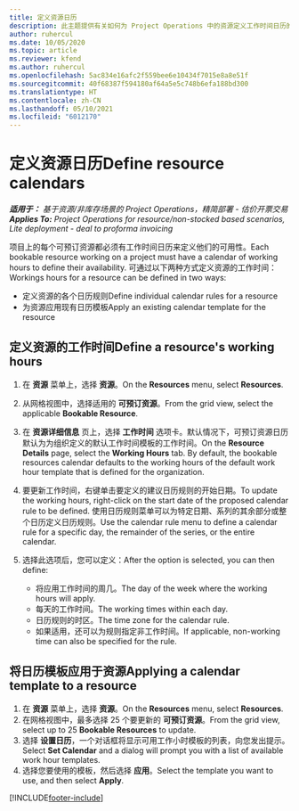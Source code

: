 ```yaml
---
title: 定义资源日历
description: 此主题提供有关如何为 Project Operations 中的资源定义工作时间日历的信息。
author: ruhercul
ms.date: 10/05/2020
ms.topic: article
ms.reviewer: kfend
ms.author: ruhercul
ms.openlocfilehash: 5ac834e16afc2f559bee6e10434f7015e8a8e51f
ms.sourcegitcommit: 40f68387f594180af64a5e5c748b6efa188bd300
ms.translationtype: HT
ms.contentlocale: zh-CN
ms.lasthandoff: 05/10/2021
ms.locfileid: "6012170"
---
```

# <a name="define-resource-calendars"></a><span data-ttu-id="2247b-103">定义资源日历</span><span class="sxs-lookup"><span data-stu-id="2247b-103">Define resource calendars</span></span>

<span data-ttu-id="2247b-104">_**适用于：** 基于资源/非库存场景的 Project Operations，精简部署 - 估价开票交易_</span><span class="sxs-lookup"><span data-stu-id="2247b-104">_**Applies To:** Project Operations for resource/non-stocked based scenarios, Lite deployment - deal to proforma invoicing_</span></span>

<span data-ttu-id="2247b-105">项目上的每个可预订资源都必须有工作时间日历来定义他们的可用性。</span><span class="sxs-lookup"><span data-stu-id="2247b-105">Each bookable resource working on a project must have a calendar of working hours to define their availability.</span></span> <span data-ttu-id="2247b-106">可通过以下两种方式定义资源的工作时间：</span><span class="sxs-lookup"><span data-stu-id="2247b-106">Workings hours for a resource can be defined in two ways:</span></span> 

   - <span data-ttu-id="2247b-107">定义资源的各个日历规则</span><span class="sxs-lookup"><span data-stu-id="2247b-107">Define individual calendar rules for a resource</span></span>
   - <span data-ttu-id="2247b-108">为资源应用现有日历模板</span><span class="sxs-lookup"><span data-stu-id="2247b-108">Apply an existing calendar template for the resource</span></span>

## <a name="define-a-resources-working-hours"></a><span data-ttu-id="2247b-109">定义资源的工作时间</span><span class="sxs-lookup"><span data-stu-id="2247b-109">Define a resource's working hours</span></span>

1. <span data-ttu-id="2247b-110">在 **资源** 菜单上，选择 **资源**。</span><span class="sxs-lookup"><span data-stu-id="2247b-110">On the **Resources** menu, select **Resources**.</span></span>
2. <span data-ttu-id="2247b-111">从网格视图中，选择适用的 **可预订资源**。</span><span class="sxs-lookup"><span data-stu-id="2247b-111">From the grid view, select the applicable **Bookable Resource**.</span></span>
3. <span data-ttu-id="2247b-112">在 **资源详细信息** 页上，选择 **工作时间** 选项卡。默认情况下，可预订资源日历默认为为组织定义的默认工作时间模板的工作时间。</span><span class="sxs-lookup"><span data-stu-id="2247b-112">On the **Resource Details** page, select the **Working Hours** tab. By default, the bookable resources calendar defaults to the working hours of the default work hour template that is defined for the organization.</span></span>
4. <span data-ttu-id="2247b-113">要更新工作时间，右键单击要定义的建议日历规则的开始日期。</span><span class="sxs-lookup"><span data-stu-id="2247b-113">To update the working hours, right-click on the start date of the proposed calendar rule to be defined.</span></span> <span data-ttu-id="2247b-114">使用日历规则菜单可以为特定日期、系列的其余部分或整个日历定义日历规则。</span><span class="sxs-lookup"><span data-stu-id="2247b-114">Use the calendar rule menu to define a calendar rule for a specific day, the remainder of the series, or the entire calendar.</span></span>
5. <span data-ttu-id="2247b-115">选择此选项后，您可以定义：</span><span class="sxs-lookup"><span data-stu-id="2247b-115">After the option is selected, you can then define:</span></span>

    - <span data-ttu-id="2247b-116">将应用工作时间的周几。</span><span class="sxs-lookup"><span data-stu-id="2247b-116">The day of the week where the working hours will apply.</span></span>
    - <span data-ttu-id="2247b-117">每天的工作时间。</span><span class="sxs-lookup"><span data-stu-id="2247b-117">The working times within each day.</span></span>
    - <span data-ttu-id="2247b-118">日历规则的时区。</span><span class="sxs-lookup"><span data-stu-id="2247b-118">The time zone for the calendar rule.</span></span>
    - <span data-ttu-id="2247b-119">如果适用，还可以为规则指定非工作时间。</span><span class="sxs-lookup"><span data-stu-id="2247b-119">If applicable, non-working time can also be specified for the rule.</span></span>

## <a name="applying-a-calendar-template-to-a-resource"></a><span data-ttu-id="2247b-120">将日历模板应用于资源</span><span class="sxs-lookup"><span data-stu-id="2247b-120">Applying a calendar template to a resource</span></span>

1. <span data-ttu-id="2247b-121">在 **资源** 菜单上，选择 **资源**。</span><span class="sxs-lookup"><span data-stu-id="2247b-121">On the **Resources** menu, select **Resources**.</span></span>
2. <span data-ttu-id="2247b-122">在网格视图中，最多选择 25 个要更新的 **可预订资源**。</span><span class="sxs-lookup"><span data-stu-id="2247b-122">From the grid view, select up to 25 **Bookable Resources** to update.</span></span>
3. <span data-ttu-id="2247b-123">选择 **设置日历**，一个对话框将显示可用工作小时模板的列表，向您发出提示。</span><span class="sxs-lookup"><span data-stu-id="2247b-123">Select **Set Calendar** and a dialog will prompt you with a list of available work hour templates.</span></span>
4. <span data-ttu-id="2247b-124">选择您要使用的模板，然后选择 **应用**。</span><span class="sxs-lookup"><span data-stu-id="2247b-124">Select the template you want to use, and then select **Apply**.</span></span>


[!INCLUDE[footer-include](../includes/footer-banner.md)]